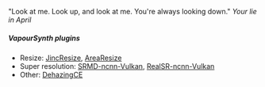 "Look at me. Look up, and look at me. You're always looking down." *Your lie in April*

##### VapourSynth plugins
* Resize: [JincResize](https://github.com/Kiyamou/VapourSynth-JincResize), [AreaResize](https://github.com/Kiyamou/VapourSynth-AreaResize)
* Super resolution: [SRMD-ncnn-Vulkan](https://github.com/Kiyamou/VapourSynth-SRMD-ncnn-Vulkan), [RealSR-ncnn-Vulkan](https://github.com/Kiyamou/VapourSynth-RealSR-ncnn-Vulkan)
* Other: [DehazingCE](https://github.com/Kiyamou/VapourSynth-DehazingCE)

<!--
**Kiyamou/Kiyamou** is a ✨ _special_ ✨ repository because its `README.md` (this file) appears on your GitHub profile.

Here are some ideas to get you started:

- 🔭 I’m currently working on ...
- 🌱 I’m currently learning ...
- 👯 I’m looking to collaborate on ...
- 🤔 I’m looking for help with ...
- 💬 Ask me about ...
- 📫 How to reach me: ...
- 😄 Pronouns: ...
- ⚡ Fun fact: ...
-->
